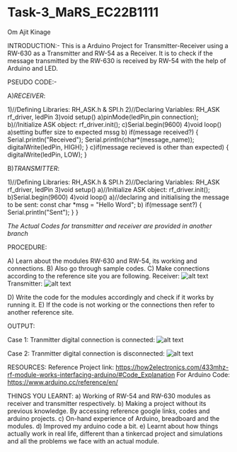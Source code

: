 # Task-3_MaRS_EC22B1111
  Om Ajit Kinage

INTRODUCTION:-
  This is a Arduino Project for Transmitter-Receiver using a RW-630 as a Transmitter    and RW-54 as a Receiver. It is to check if the message transmitted by the RW-630 is   received by RW-54 with the help of Arduino and LED.

PSEUDO CODE:-

A)*RECEIVER*:

   1)//Defining Libraries:
     RH_ASK.h & SPI.h
   2)//Declaring Variables:
     RH_ASK rf_driver, ledPin
   3)void setup()
     a)pinMode(ledPin,pin connection);
     b)//Initialize ASK object:
       rf_driver.init();
     c)Serial.begin(9600)
   4)void loop()
     a)setting buffer size to expected mssg
     b) if(message received?)
         {
           Serial.println("Received");
           Serial.println(char*(message_name));
           digitalWrite(ledPin, HIGH);
          }
      c)if(message recieved is other than expected)
      {
          digitalWrite(ledPin, LOW);
      }

B)*TRANSMITTER*:

   1)//Defining Libraries:
     RH_ASK.h & SPI.h
   2)//Declaring Variables:
     RH_ASK rf_driver, ledPin
   3)void setup()
     a)//Initialize ASK object:
       rf_driver.init();
     b)Serial.begin(9600)
   4)void loop()
     a)//declaring and initialising the message to be sent:
         const char *msg = "Hello Word";
     b) if(message sent?)
         {
           Serial.println("Sent");
          }
      }

*The Actual Codes for transmitter and receiver are provided in another branch*



PROCEDURE:

A) Learn about the modules RW-630 and RW-54, its working and connections.
B) Also go through sample codes.
C) Make connections according to the reference site you are following.
  Receiver:
![alt text](https://how2electronics.com/wp-content/uploads/2019/08/433-mhz-arduino_bb.jpg)
  Transmitter:
![alt text](https://how2electronics.com/wp-content/uploads/2019/08/433-mhz-arduino-transmitter_bb.jpg)

D) Write the code for the modules accordingly and check if it works by running it.
E) If the code is not working or the connections then refer to another reference site.



OUTPUT:

  Case 1: Tranmitter digital connection is connected:
  ![alt text](https://drive.google.com/file/d/1tAx7b4UiFuhAqWQZ-JPxn9C8knqCvtcS/view?usp=drive_link)

  Case 2: Tranmitter digital connection is disconnected:
  ![alt text](https://drive.google.com/file/d/1THdyal7UojMQ-fjMdAkDn78Vub1j5a73/view?usp=drive_link)



RESOURCES:
  Reference Project link: https://how2electronics.com/433mhz-rf-module-works-interfacing-arduino/#Code_Explanation
  For Arduino Code: https://www.arduino.cc/reference/en/



THINGS YOU LEARNT:
  a) Working of RW-54 and RW-630 modules as receiver and transmitter respectively.
  b) Making a project without its previous knowledge. By accessing reference google links, codes and arduino projects.
  c) On-hand experience of Arduino, breadboard and the modules.
  d) Improved my arduino code a bit.
  e) Learnt about how things actually work in real life, different than a tinkercad project and simulations and all the problems we face with an actual module.
